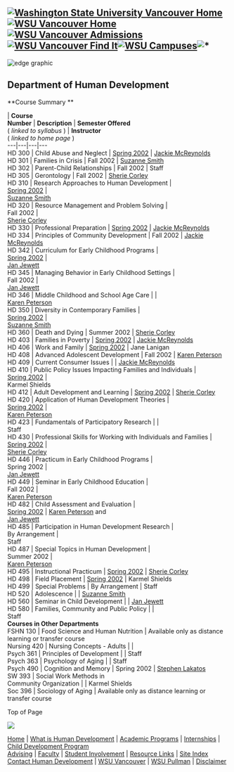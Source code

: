 [![Washington State University Vancouver
Home](bttnvncvrsig.gif)](http://www.vancouver.wsu.edu/)[![WSU Vancouver
Home](bttnvncvrhome.gif)](http://www.vancouver.wsu.edu/)[![WSU Vancouver
Admissions](bttnadmissions.gif)](http://www.vancouver.wsu.edu/ads/admiss_list.htm)[![WSU
Vancouver Find
It](bttnvncvrfindit.gif)](http://www.vancouver.wsu.edu/dirs/findit.htm)[![WSU
Campuses](bttnvncvrcampuses.gif)](http://www.wsu.edu/WSUStatewide.html)![*](graphicx.gif)  
---  
![edge graphic](edge.gif)  
  
**Department of Human Development**  
---  
**Course Summary  **  
  
|  **Course**  
**Number** | **Description** | **Semester Offered**  
( _linked to syllabus_ ) | **Instructor**  
( _linked to home page_ )  
---|---|---|---  
HD 300 | Child Abuse and Neglect | [Spring 2002](sHD300p2.htm) | [Jackie
McReynolds](http://www.vancouver.wsu.edu/fac/mcreynolds/mcreynolds.html)  
HD 301 | Families in Crisis | Fall 2002 | [Suzanne
Smith](http://www.vancouver.wsu.edu/fac/smithsu/smithsu.html)  
HD 302 | Parent-Child Relationships | Fall 2002 | Staff  
HD 305 | Gerontology | Fall 2002 | [Sherie
Corley](http://www.vancouver.wsu.edu/fac/corley/homepage.html)  
HD 310 | Research Approaches to Human Development |  
[Spring 2002](sHD310p2.htm) |  
[Suzanne Smith](http://www.vancouver.wsu.edu/fac/smithsu/smithsu.html)  
HD 320 | Resource Management and Problem Solving |  
Fall 2002 |  
[Sherie Corley](http://www.vancouver.wsu.edu/fac/corley/homepage.html)  
HD 330 | Professional Preparation | [Spring 2002](sHD330p2.htm) | [Jackie
McReynolds](http://www.vancouver.wsu.edu/fac/mcreynolds/mcreynolds.html)  
HD 334 | Principles of Community Development | Fall 2002  | [Jackie
McReynolds](http://www.vancouver.wsu.edu/fac/mcreynolds/mcreynolds.html)  
HD 342 | Curriculum for Early Childhood Programs |  
[Spring 2002](sHD342p2.htm) |  
[Jan Jewett](http://www.vancouver.wsu.edu/fac/jewett/jewett.html)  
HD 345 | Managing Behavior in Early Childhood Settings |  
Fall 2002 |  
[Jan Jewett](http://www.vancouver.wsu.edu/fac/jewett/jewett.html)  
HD 346 | Middle Childhood and School Age Care |  |  
[Karen Peterson](http://www.vancouver.wsu.edu/fac/petersok/home.htm)  
HD 350 | Diversity in Contemporary Families |  
[Spring 2002](sHD350p2.htm) |  
[Suzanne Smith](http://www.vancouver.wsu.edu/fac/smithsu/smithsu.html)  
HD 360 | Death and Dying | Summer 2002 | [Sherie
Corley](http://www.vancouver.wsu.edu/fac/corley/homepage.html)  
HD 403 | Families in Poverty | [Spring 2002](sHD403p2.htm) | [Jackie
McReynolds](http://www.vancouver.wsu.edu/fac/mcreynolds/mcreynolds.html)  
HD 406 | Work and Family | [Spring 2002](sHD406p2.htm) | Jane Lanigan  
HD 408 | Advanced Adolescent Development | Fall 2002 | [Karen
Peterson](http://www.vancouver.wsu.edu/fac/petersok/home.htm)  
HD 409 | Current Consumer Issues |   | [Jackie
McReynolds](http://www.vancouver.wsu.edu/fac/mcreynolds/mcreynolds.html)  
HD 410 | Public Policy Issues Impacting Families and Individuals |  
[Spring 2002](sHD410p2.htm) |  
Karmel Shields  
HD 412 | Adult Development and Learning | [Spring 2002](sHD412p2.htm) |
[Sherie Corley](http://www.vancouver.wsu.edu/fac/corley/homepage.html)  
HD 420 | Application of Human Development Theories |  
[Spring 2002](sHD420p2.htm) |  
[Karen Peterson](http://www.vancouver.wsu.edu/fac/petersok/home.htm)  
HD 423 | Fundamentals of Participatory Research |   |  
Staff  
HD 430 | Professional Skills for Working with Individuals and Families  |  
[Spring 2002](sHD430p2.htm) |  
[Sherie Corley](http://www.vancouver.wsu.edu/fac/corley/homepage.html)  
HD 446 | Practicum in Early Childhood Programs |  
Spring 2002 |  
[Jan Jewett](http://www.vancouver.wsu.edu/fac/jewett/jewett.html)  
HD 449 | Seminar in Early Childhood Education |  
Fall 2002  |  
[Karen Peterson](http://www.vancouver.wsu.edu/fac/petersok/home.htm)  
HD 482 | Child Assessment and Evaluation |  
[Spring 2002](sHD482p2.htm) | [Karen
Peterson](http://www.vancouver.wsu.edu/fac/petersok/home.htm) and  
[Jan Jewett](http://www.vancouver.wsu.edu/fac/jewett/jewett.html)  
HD 485 | Participation in Human Development Research |  
By Arrangement |  
Staff  
HD 487 | Special Topics in Human Development |  
Summer 2002 |  
[Karen Peterson](http://www.vancouver.wsu.edu/fac/petersok/home.htm)  
HD 495 | Instructional Practicum | [Spring 2002](sHD495p2.htm) | [Sherie
Corley](http://www.vancouver.wsu.edu/fac/corley/homepage.html)  
HD 498 | Field Placement | [Spring 2002](sHD498p2.htm) | Karmel Shields  
HD 499 | Special Problems | By Arrangement | Staff  
HD 520 | Adolescence |   | [Suzanne
Smith](http://www.vancouver.wsu.edu/fac/smithsu/smithsu.html)  
HD 560 | Seminar in Child Development |   | [Jan
Jewett](http://www.vancouver.wsu.edu/fac/jewett/jewett.html)  
HD 580 | Families, Community and Public Policy |   |  
Staff  
**Courses in Other Departments**  
FSHN 130 | Food Science and Human Nutrition | Available only as distance
learning or transfer course  
Nursing 420 | Nursing Concepts - Adults |   |  
Psych 361 | Principles of Development |  | Staff  
Psych 363 | Psychology of Aging |  | Staff  
Psych 490 | Cognition and Memory | Spring 2002 | [Stephen
Lakatos](http://www.vancouver.wsu.edu/fac/lakatos/home.htm)  
SW 393 | Social Work Methods in  
Community Organization |  | Karmel Shields  
Soc 396 | Sociology of Aging | Available only as distance learning or transfer
course  
  
Top of Page

  
  
![](bar.gif)

[Home](index.html) | [What is Human Development](hdintro.htm) | [Academic
Programs](progs.htm) | [Internships](intern.htm) | [Child Development
Program](cdp.htm)  
[Advising](advising.htm) | [Faculty](faculty.htm) | [Student
Involvement](student.htm) | [Resource Links](resource.htm) | [Site
Index](site.htm)  
[Contact Human Development](mailto:dezellem@vancouver.wsu.edu) | [WSU
Vancouver](http://www.vancouver.wsu.edu) | [WSU Pullman](http://www.wsu.edu) |
[Disclaimer](http://www.wsu.edu/Disclaimer.html)



